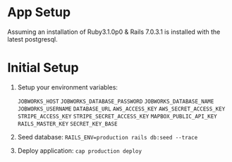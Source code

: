 # App Setup
Assuming an installation of Ruby3.1.0p0 & Rails  7.0.3.1 is installed with the latest postgresql. 

# Initial Setup

1. Setup your environment variables:
   
   `JOBWORKS_HOST`
   `JOBWORKS_DATABASE_PASSWORD`
   `JOBWORKS_DATABASE_NAME`
   `JOBWORKS_USERNAME`
   `DATABASE_URL`
   `AWS_ACCESS_KEY`
   `AWS_SECRET_ACCESS_KEY`
   `STRIPE_ACCESS_KEY`
   `STRIPE_SECRET_ACCESS_KEY`
   `MAPBOX_PUBLIC_API_KEY`
   `RAILS_MASTER_KEY`
   `SECRET_KEY_BASE`

2. Seed database:
`RAILS_ENV=production rails db:seed --trace`

3. Deploy application: `cap production deploy`




